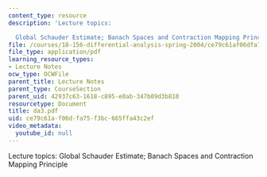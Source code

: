 ```yaml
---
content_type: resource
description: 'Lecture topics:

  Global Schauder Estimate; Banach Spaces and Contraction Mapping Principle'
file: /courses/18-156-differential-analysis-spring-2004/ce79c61af06dfa75f3bc665ffa43c2ef_da3.pdf
file_type: application/pdf
learning_resource_types:
- Lecture Notes
ocw_type: OCWFile
parent_title: Lecture Notes
parent_type: CourseSection
parent_uid: 42937c63-1618-c895-e0ab-347b09d3b810
resourcetype: Document
title: da3.pdf
uid: ce79c61a-f06d-fa75-f3bc-665ffa43c2ef
video_metadata:
  youtube_id: null
---
```

Lecture topics:
Global Schauder Estimate; Banach Spaces and Contraction Mapping Principle

